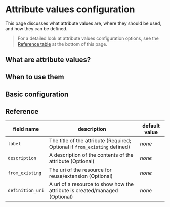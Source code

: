 # Attribute values configuration

This page discusses what attribute values are, where they should be used, and how they can be defined.

> For a detailed look at attribute values configuration options, see the [Reference table](#reference) at the
bottom of this page.

## What are attribute values?


## When to use them


## Basic configuration


## Reference

| **field name**   | **description**                                                             | **default value** |
|------------------|-----------------------------------------------------------------------------|-------------------|
| `label`          | The title of the attribute (Required; Optional if `from_existing` defined)  | *none*            |
| `description`    | A description of the contents of the attribute (Optional)                   | *none*            |
| `from_existing`  | The uri of the resource for reuse/extension (Optional)                      | *none*            |
| `definition_uri` | A uri of a resource to show how the attribute is created/managed (Optional) | *none*            |
